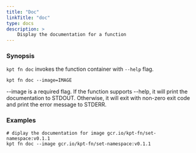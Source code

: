 ```yaml
---
title: "Doc"
linkTitle: "doc"
type: docs
description: >
    Display the documentation for a function
---
```


<!--mdtogo:Short
    Display the documentation for a function image
-->

### Synopsis

<!--mdtogo:Long-->

`kpt fn doc` invokes the function container with `--help` flag.

```shell
kpt fn doc --image=IMAGE
```

--image is a required flag.
If the function supports --help, it will print the documentation to STDOUT.
Otherwise, it will exit with non-zero exit code and print the error message to
STDERR.

<!--mdtogo-->

### Examples

<!--mdtogo:Examples-->

```shell
# diplay the documentation for image gcr.io/kpt-fn/set-namespace:v0.1.1
kpt fn doc --image gcr.io/kpt-fn/set-namespace:v0.1.1
```

<!--mdtogo-->
